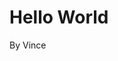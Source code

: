 <!DOCTYPE html>
<html lang="en">
    <head>
        <title>My First Hello World Web Page</title>
    <meta charset="utf-8">
</head>
<body>
    <h1>Hello World</h1>
    <p>By Vince</p>
</body>
</html>
